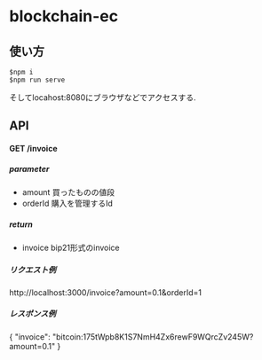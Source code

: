# blockchain-ec

## 使い方

```
$npm i
$npm run serve
```

そしてlocahost:8080にブラウザなどでアクセスする.

## API
#### GET /invoice 
##### parameter
- amount
買ったものの値段
- orderId
購入を管理するId

##### return
- invoice bip21形式のinvoice

##### リクエスト例
http://localhost:3000/invoice?amount=0.1&orderId=1

##### レスポンス例
{
    "invoice": "bitcoin:175tWpb8K1S7NmH4Zx6rewF9WQrcZv245W?amount=0.1"
}